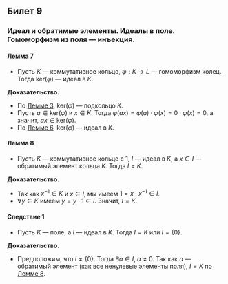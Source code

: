 ## Билет 9

### Идеал и обратимые элементы. Идеалы в поле. Гомоморфизм из поля — инъекция.

#### Лемма 7
- Пусть $K$ — коммутативное кольцо, $\varphi : K \to L$ — гомоморфизм колец. Тогда $\text{ker}(\varphi)$ — идеал в $K$.

**Доказательство.**
- По [Лемме 3](4.md), $\text{ker}(\varphi)$ — подкольцо $K$.
- Пусть $a \in \text{ker}(\varphi)$ и $x \in K$. Тогда $\varphi(ax) = \varphi(a) \cdot \varphi(x) = 0 \cdot \varphi(x) = 0$, а значит, $ax \in \text{ker}(\varphi)$.
- По [Лемме 6](8.md), $\text{ker}(\varphi)$ — идеал в $K$.

#### Лемма 8
- Пусть $K$ — коммутативное кольцо с $1$, $I$ — идеал в $K$, а $x \in I$ — обратимый элемент кольца $K$. Тогда $I = K$.

**Доказательство.**
- Так как $x^{-1} \in K$ и $x \in I$, мы имеем $1 = x \cdot x^{-1} \in I$.
- $\forall y \in K$ имеем $y = y \cdot 1 \in I$. Значит, $I = K$.

#### Следствие 1
- Пусть $K$ — поле, а $I$ — идеал в $K$. Тогда $I = K$ или $I = \{0\}$.

**Доказательство.**
- Предположим, что $I \neq \{0\}$. Тогда $\exists a \in I$, $a \neq 0$. Так как $a$ — обратимый элемент (как все ненулевые элементы поля), $I = K$ по [Лемме 8](9.md).